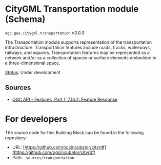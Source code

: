 
# CityGML Transportation module (Schema)

`ogc.geo.citygml.transportation` *v3.0.0*

The Transportation module supports representation of the transportation infrastructure. Transportation features include roads, tracks, waterways, railways, and squares. Transportation features may be represented as a network and/or as a collection of spaces or surface elements embedded in a three-dimensional space.

[*Status*](http://www.opengis.net/def/status): Under development

## Sources

* [OGC API - Features, Part 1, 7.16.2: Feature Response](https://docs.ogc.org/is/17-069r3/17-069r3.html#_response_7)

# For developers

The source code for this Building Block can be found in the following repository:

* URL: [https://github.com/ogcincubator/cityrdf](https://github.com/ogcincubator/cityrdf)
* Path: `_sources/transportation`

